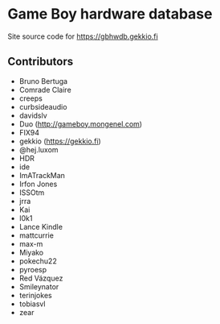 # Game Boy hardware database

Site source code for https://gbhwdb.gekkio.fi

## Contributors

* Bruno Bertuga
* Comrade Claire
* creeps
* curbsideaudio
* davidslv
* Duo (http://gameboy.mongenel.com)
* FIX94
* gekkio (https://gekkio.fi)
* @hej.luxom
* HDR
* ide
* ImATrackMan
* Irfon Jones
* ISSOtm
* jrra
* Kai
* l0k1
* Lance Kindle
* mattcurrie
* max-m
* Miyako
* pokechu22
* pyroesp
* Red Vázquez
* Smileynator
* terinjokes
* tobiasvl
* zear
